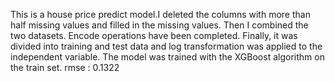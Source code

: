 This is a house price predict model.I deleted the columns with more than half missing values ​​and filled in the missing values. 
Then I combined the two datasets. 
Encode operations have been completed.
Finally, it was divided into training and test data and log transformation was applied to the independent variable.
The model was trained with the XGBoost algorithm on the train set. 
rmse : 0.1322
